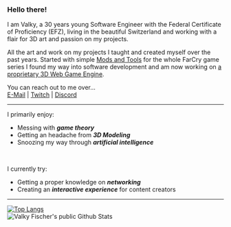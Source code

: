 ### Hello there!

I am Valky, a 30 years young Software Engineer with the Federal Certificate of Proficiency (EFZ), living in the beautiful Switzerland and working with a flair for 3D art and passion on my projects.

All the art and work on my projects I taught and created myself over the past years. Started with simple [Mods and Tools](https://www.nexusmods.com/farcryprimal/mods/5) for the whole FarCry game series I found my way into software development and am now working on [a proprietary 3D Web Game Engine](https://valkyteq.com/animat3d/).

You can reach out to me over...  
[E-Mail](mailto:fischer@valkyteq.com?Subject=Github)   |    [Twitch](https://www.twitch.tv/valkyfischer)   |    [Discord](https://discord.gg/Ug2ne5K)  

<hr>

I primarily enjoy:  
- Messing with ***game theory***
- Getting an headache from ***3D Modeling***
- Snoozing my way through ***artificial intelligence***

<br>

I currently try:  
- Getting a proper knowledge on ***networking***
- Creating an ***interactive experience*** for content creators

<hr>

[![Top Langs](https://github-readme-stats.vercel.app/api/top-langs/?username=ValkyFischer&layout=compact&theme=tokyonight&count_private=true)](https://github.com/anuraghazra/github-readme-stats)  
![Valky Fischer's public Github Stats](https://github-readme-stats.vercel.app/api?username=ValkyFischer&show_icons=true&count_private=true&theme=tokyonight&count_private=true)  

<!--
**ValkyFischer/ValkyFischer** is a ✨ _special_ ✨ repository because its `README.md` (this file) appears on your GitHub profile.

Here are some ideas to get you started:

- 🔭 I’m currently working on ...
- 🌱 I’m currently learning ...
- 👯 I’m looking to collaborate on ...
- 🤔 I’m looking for help with ...
- 💬 Ask me about ...
- 📫 How to reach me: ...
- 😄 Pronouns: ...
- ⚡ Fun fact: ...
-->
